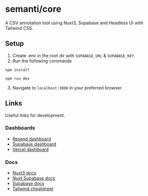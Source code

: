 # semanti/core
A CSV annotation tool using Nuxt3, Supabase and Headless UI with Tailwind CSS.

## Setup
 1. Create .env in the root dir with `SUPABASE_URL` & `SUPABASE_KEY`.
 2. Run the following commands
```
npm install

npm run dev
```
3. Navigate to `localhost:3000` in your preferred browser.

## Links
Useful links for development.

### Dashboards
- [Resend dashboard](https://resend.com/overview)
- [Supabase dashboard](https://supabase.com/dashboard/project/lesxqnnqwhvozaddezox)
- [Vercel dashboard](https://vercel.com/a-blaho/semanti-core)

### Docs
- [Nuxt3 docs](https://nuxt.com/docs)
- [Nuxt Supabase docs](https://supabase.nuxtjs.org)
- [Supabase docs](https://supabase.com/docs)
- [Tailwind cheatsheet](https://tailwindcomponents.com/cheatsheet/)
